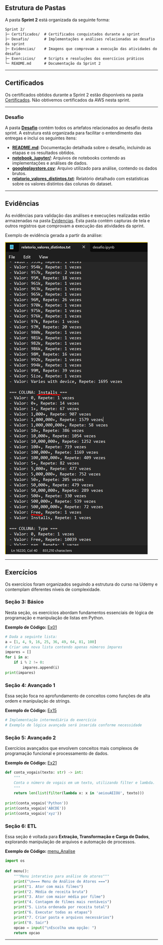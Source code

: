 ## Estrutura de Pastas
A pasta **Sprint 2** está organizada da seguinte forma:

```
Sprint 2/
├─ Certificados/  # Certificados conquistados durante a sprint
├─ Desafio/       # Implementações e análises relacionadas ao desafio da sprint
├─ Evidencias/    # Imagens que comprovam a execução das atividades do desafio
├─ Exercicios/    # Scripts e resoluções dos exercícios práticos
└─ README.md      # Documentação da Sprint 2
```

---

## Certificados

Os certificados obtidos durante a Sprint 2 estão disponíveis na pasta [Certificados](Certificados/). Não obtivemos certificados da AWS nesta sprint.

---
### Desafio

A pasta **[Desafio](Desafio/)** contém todos os artefatos relacionados ao desafio desta sprint. A estrutura está organizada para facilitar o entendimento das entregas e inclui os seguintes itens:

- **[README.md](Desafio/README.md)**: Documentação detalhada sobre o desafio, incluindo as etapas e os resultados obtidos.
- **[notebook_jupyter/](Desafio/notebook_jupyter/)**: Arquivos de notebooks contendo as implementações e análises de dados.
- **[googleplaystore.csv](Desafio/googleplaystore.csv)**: Arquivo utilizado para análise, contendo os dados brutos.
- **[relatorio_valores_distintos.txt](Desafio/relatorio_valores_distintos.txt)**: Relatório detalhado com estatísticas sobre os valores distintos das colunas do dataset.

---

## Evidências

As evidências para validação das análises e execuções realizadas estão armazenadas na pasta [Evidencias](Evidencias/). Esta pasta contém capturas de tela e outros registros que comprovam a execução das atividades da sprint.

Exemplo de evidência gerada a partir da análise:

![Relatório TXT](Evidencias/relatorio_txt.png)

---

## Exercícios

Os exercícios foram organizados seguindo a estrutura do curso na Udemy e contemplam diferentes níveis de complexidade.

### Seção 3: Básico
Nesta seção, os exercícios abordam fundamentos essenciais de lógica de programação e manipulação de listas em Python.

**Exemplo de Código:**
[Ex01](Exercicios/secao-3-basico/ex01.py)
```python
# Dada a seguinte lista:
a = [1, 4, 9, 16, 25, 36, 49, 64, 81, 100]
# Criar uma nova lista contendo apenas números ímpares
impares = []
for i in a:
    if i % 2 != 0:
        impares.append(i)
print(impares)
```

### Seção 4: Avançado 1
Essa seção foca no aprofundamento de conceitos como funções de alta ordem e manipulação de strings.

**Exemplo de Código:**
[Ex15](Exercicios/secao-4-avancado1/ex15.py)
```python
# Implementação intermediária do exercício
# Exemplo de lógica avançada será inserida conforme necessidade
```

### Seção 5: Avançado 2
Exercícios avançados que envolvem conceitos mais complexos de programação funcional e processamento de dados.

**Exemplo de Código:**
[Ex21](Exercicios/secao-5-avancado2/ex21.py)
```python
def conta_vogais(texto: str) -> int:
    """
    Conta o número de vogais em um texto, utilizando filter e lambda.
    """
    return len(list(filter(lambda x: x in 'aeiouAEIOU', texto)))

print(conta_vogais('Python'))
print(conta_vogais('ABCDE'))
print(conta_vogais('xyz'))
```

### Seção 6: ETL
Essa seção é voltada para **Extração, Transformação e Carga de Dados**, explorando manipulação de arquivos e automação de processos.

**Exemplo de Código:**
[menu_Analise](Exercicios/secao-6-ETL/menu_analise.py)
```python
import os

def menu():
    """Menu interativo para análise de atores"""
    print("\n=== Menu de Análise de Atores ===")
    print("1. Ator com mais filmes")
    print("2. Média de receita bruta")
    print("3. Ator com maior média por filme")
    print("4. Contagem de filmes mais rentáveis")
    print("5. Lista ordenada por receita total")
    print("6. Executar todas as etapas")
    print("7. Criar pasta e arquivos necessários")
    print("0. Sair")
    opcao = input("\nEscolha uma opção: ")
    return opcao
```

---

